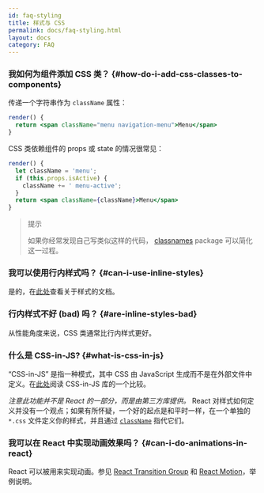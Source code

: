 ```yaml
---
id: faq-styling
title: 样式与 CSS
permalink: docs/faq-styling.html
layout: docs
category: FAQ
---
```


### 我如何为组件添加 CSS 类？ {#how-do-i-add-css-classes-to-components}

传递一个字符串作为 `className` 属性：

```jsx
render() {
  return <span className="menu navigation-menu">Menu</span>
}
```

CSS 类依赖组件的 props 或 state 的情况很常见：

```jsx
render() {
  let className = 'menu';
  if (this.props.isActive) {
    className += ' menu-active';
  }
  return <span className={className}>Menu</span>
}
```

>提示
>
>如果你经常发现自己写类似这样的代码， [classnames](https://www.npmjs.com/package/classnames#usage-with-reactjs) package 可以简化这一过程。

### 我可以使用行内样式吗？ {#can-i-use-inline-styles}

是的，在[此处](/docs/dom-elements.html#style)查看关于样式的文档。

### 行内样式不好 (bad) 吗？ {#are-inline-styles-bad}

从性能角度来说，CSS 类通常比行内样式更好。

### 什么是 CSS-in-JS? {#what-is-css-in-js}

“CSS-in-JS” 是指一种模式，其中 CSS 由 JavaScript 生成而不是在外部文件中定义。在[此处](https://github.com/MicheleBertoli/css-in-js)阅读 CSS-in-JS 库的一个比较。

_注意此功能并不是 React 的一部分，而是由第三方库提供。_ React 对样式如何定义并没有一个观点；如果有所怀疑，一个好的起点是和平时一样，在一个单独的 `*.css` 文件定义你的样式，并且通过 [`className`](/docs/dom-elements.html#classname) 指代它们。

### 我可以在 React 中实现动画效果吗？ {#can-i-do-animations-in-react}

React 可以被用来实现动画。参见 [React Transition Group](https://reactcommunity.org/react-transition-group/) 和 [React Motion](https://github.com/chenglou/react-motion)，举例说明。
